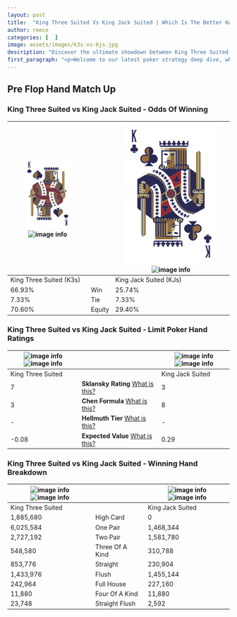 ```yaml
---
layout: post
title:  "King Three Suited Vs King Jack Suited | Which Is The Better Hand In Poker? A Complete Guide"
author: reece
categories: [  ]
image: assets/images/k3s-vs-kjs.jpg
description: "Discover the ultimate showdown between King Three Suited and King Jack Suited in poker! Uncover the odds, strategies, and scenarios where one hand triumphs over the other. Get ready to up your poker game with this thrilling analysis."
first_paragraph: "<p>Welcome to our latest poker strategy deep dive, where we're pitting two distinct hands against each other in a high-stakes showdown: King Three Suited vs King Jack Suited.</p><p>In the dynamic world of poker, every decision counts, and knowing which hand holds the upper hand is key to your success at the table.</p><p>In this article, we'll dissect these two hands, explore the scenarios where one dominates the other, and equip you with the knowledge to make strategic choices that can tip the odds in your favor.</p><p>Get ready to unravel the intriguing dynamics of these poker hands and elevate your game to new heights.</p>"
---
```




[comment]: # (sp0)

## Pre Flop Hand Match Up

<div class="table hand-ratings" markdown="1"> 



### King Three Suited vs King Jack Suited - Odds Of Winning


    
| ![image info](assets/images/hand1/k.png) ![image info](assets/images/hand1/3s.png) |  | ![image info](assets/images/hand2/k.png) ![image info](assets/images/hand2/js.png) |
| -------- | -------- | -------- |
| King Three Suited (K3s) |  | King Jack Suited (KJs) |
| 66.93% | Win | 25.74% |
| 7.33% | Tie | 7.33% |
| 70.60% | Equity | 29.40% |




[comment]: # (sp1)



### King Three Suited vs King Jack Suited - Limit Poker Hand Ratings


    
| ![image info](https://www.riverpairs.com/assets/images/hand1/k.png) ![image info](https://www.riverpairs.com/assets/images/hand1/3s.png) |  | ![image info](https://www.riverpairs.com/assets/images/hand2/k.png) ![image info](https://www.riverpairs.com/assets/images/hand2/js.png) |
| -------- | -------- | -------- |
| King Three Suited |  | King Jack Suited |
| 7 | **Sklansky Rating** [What is this?](/sklansky-rating-explained) | 3 |
| 3 | **Chen Formula** [What is this?](/chen-formula-explained) | 8 |
| - | **Hellmuth Tier** [What is this?](/Hellmuth-tier-explained) | - |
| -0.08 | **Expected Value** [What is this?](/expected-value-explained) | 0.29 |




[comment]: # (sp2)



### King Three Suited vs King Jack Suited - Winning Hand Breakdown


    
| ![image info](https://www.riverpairs.com/assets/images/hand1/k.png) ![image info](https://www.riverpairs.com/assets/images/hand1/3s.png) |  | ![image info](https://www.riverpairs.com/assets/images/hand2/k.png) ![image info](https://www.riverpairs.com/assets/images/hand2/js.png) |
| -------- | -------- | -------- |
| King Three Suited |  | King Jack Suited |
| 1,885,680 | High Card | 0 |
| 6,025,584 | One Pair | 1,468,344 |
| 2,727,192 | Two Pair | 1,581,780 |
| 548,580 | Three Of A Kind | 310,788 |
| 853,776 | Straight | 230,904 |
| 1,433,976 | Flush | 1,455,144 |
| 242,964 | Full House | 227,160 |
| 11,880 | Four Of A Kind | 11,880 |
| 23,748 | Straight Flush | 2,592 |




[comment]: # (sp3)



</div>

[comment]: # (sp4)



[comment]: # (sp5)

